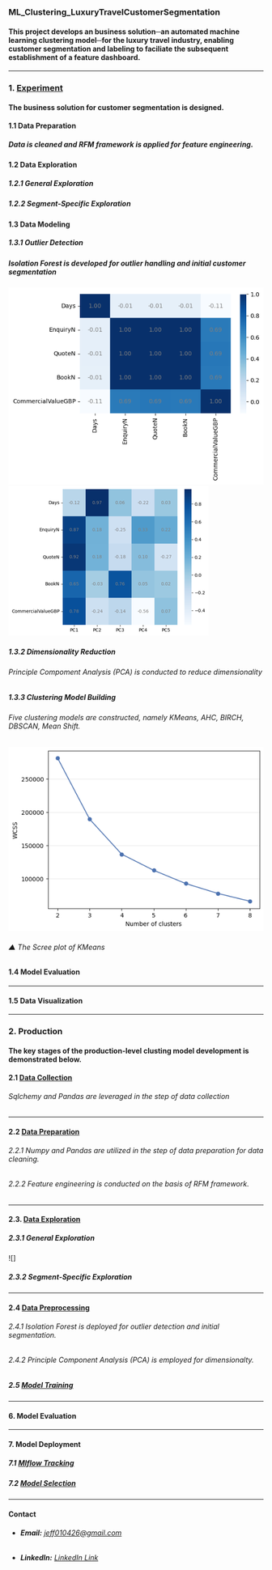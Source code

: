 ### **ML_Clustering_LuxuryTravelCustomerSegmentation**
#### This project develops an business solution─an automated machine learning clustering model─for the luxury travel industry, enabling customer segmentation and labeling to faciliate the subsequent establishment of a feature dashboard.

---
### 1. [Experiment](Code/experiment.ipynb)
#### The business solution for customer segmentation is designed.

#### 1.1 Data Preparation
##### Data is cleaned and RFM framework is applied for feature engineering.

#### 1.2 Data Exploration
##### 1.2.1 General Exploration
##### 1.2.2 Segment-Specific Exploration

#### 1.3 Data Modeling
##### 1.3.1 Outlier Detection
##### Isolation Forest is developed for outlier handling and initial customer segmentation
![](Image/CorrelationMatrix_RFM.png "Correlation Matrix of RFM Variables")
![](Image/Loading_RFM.png "PCA Loading of RFM Variables")

##### 1.3.2 Dimensionality Reduction
###### Principle Compoment Analysis (PCA) is conducted to reduce dimensionality
##### 1.3.3 Clustering Model Building
###### Five clustering models are constructed, namely KMeans, AHC, BIRCH, DBSCAN, Mean Shift.
![](Image/Screeplot_KMeans.png "Scree Plot of KMeans")
###### ▲ The Scree plot of KMeans

#### 1.4 Model Evaluation

---
#### 1.5 Data Visualization

---
### 2. Production
#### The key stages of the production-level clusting model development is demonstrated below.
#### 2.1 [Data Collection](Code/data_collection.py)
###### Sqlchemy and Pandas are leveraged in the step of data collection

---
#### 2.2 [Data Preparation](Code/data_preparation.py)
###### 2.2.1 Numpy and Pandas are utilized in the step of data preparation for data cleaning.
###### 2.2.2 Feature engineering is conducted on the basis of RFM framework.

---
#### 2.3. [Data Exploration](Code/data_exploration.py)
##### 2.3.1 General Exploration
![]

##### 2.3.2 Segment-Specific Exploration

---

#### 2.4 [Data Preprocessing](Code/data_preprocessing.py)
###### 2.4.1 Isolation Forest is deployed for outlier detection and initial segmentation.
###### 2.4.2 Principle Component Analysis (PCA) is employed for dimensionalty.

##### 2.5 [Model Training](Code/model_training.py)

---
#### 6. Model Evaluation

---
#### 7. Model Deployment

##### 7.1 [Mlflow Tracking](Code/mlflow_tracking.py)
##### 7.2 [Model Selection](Code/model_selection.py)

###
---
#### **Contact**
- ###### **Email:** jeff010426@gmail.com
- ###### **LinkedIn:** [LinkedIn Link](https://www.linkedin.com/in/chih-peng-javen-li-7b35561b9/)
